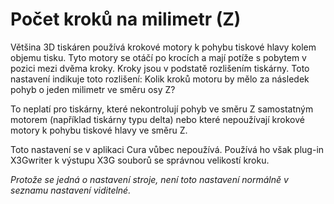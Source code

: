 Počet kroků na milimetr (Z)
====
Většina 3D tiskáren používá krokové motory k pohybu tiskové hlavy kolem objemu tisku. Tyto motory se otáčí po krocích a mají potíže s pobytem v pozici mezi dvěma kroky. Kroky jsou v podstatě rozlišením tiskárny. Toto nastavení indikuje toto rozlišení: Kolik kroků motoru by mělo za následek pohyb o jeden milimetr ve směru osy Z?

To neplatí pro tiskárny, které nekontrolují pohyb ve směru Z samostatným motorem (například tiskárny typu delta) nebo které nepoužívají krokové motory k pohybu tiskové hlavy ve směru Z.

Toto nastavení se v aplikaci Cura vůbec nepoužívá. Používá ho však plug-in X3Gwriter k výstupu X3G souborů se správnou velikostí kroku.

*Protože se jedná o nastavení stroje, není toto nastavení normálně v seznamu nastavení viditelné.*